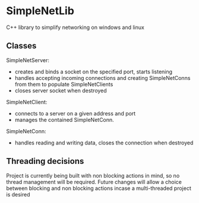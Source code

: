 # SimpleNetLib
C++ library to simplify networking on windows and linux

## Classes
SimpleNetServer:
 * creates and binds a socket on the specified port, starts listening
 * handles accepting incoming connections and creating SimpleNetConns from them to populate SimpleNetClients
 * closes server socket when destroyed

SimpleNetClient:
 * connects to a server on a given address and port
 * manages the contained SimpleNetConn.

SimpleNetConn:
 * handles reading and writing data, closes the connection when destroyed

## Threading decisions
Project is currently being built with non blocking actions in mind, so no thread management will be required. 
Future changes will allow a choice between blocking and non blocking actions incase a multi-threaded project is desired
